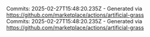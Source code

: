 Commits: 2025-02-27T15:48:20.235Z - Generated via https://github.com/marketplace/actions/artificial-grass
<br>
Commits: 2025-02-27T15:48:20.235Z - Generated via https://github.com/marketplace/actions/artificial-grass
<br>
